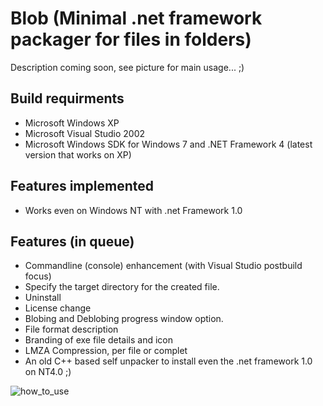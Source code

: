 # Blob (Minimal .net framework packager for files in folders)

Description coming soon, see picture for main usage... ;)

## Build requirments
- Microsoft Windows XP
- Microsoft Visual Studio 2002
- Microsoft Windows SDK for Windows 7 and .NET Framework 4 (latest version that works on XP)

## Features implemented
- Works even on Windows NT with .net Framework 1.0

## Features (in queue)
- Commandline (console) enhancement (with Visual Studio postbuild focus)
- Specify the target directory for the created file.
- Uninstall
- License change
- Blobing and Deblobing progress window option.
- File format description
- Branding of exe file details and icon
- LMZA Compression, per file or complet
- An old C++ based self unpacker to install even the .net framework 1.0 on NT4.0 ;)


![how_to_use](https://user-images.githubusercontent.com/97656046/166116411-6d620fac-cdbe-4b3c-9536-116b14da9c97.png)
